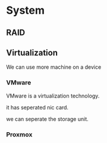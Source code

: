 # System

## RAID

## Virtualization

We can use more machine on a device


### VMware

VMware is a virtualization technology.

it has seperated nic card.

we can seperate the storage unit.


### Proxmox
